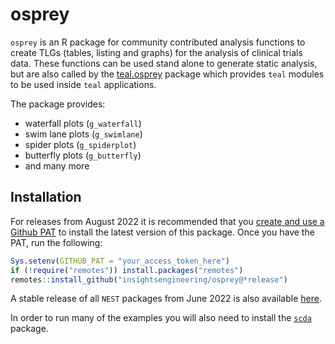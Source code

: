 
# osprey

`osprey` is an R package for community contributed analysis functions to create TLGs (tables, listing and graphs) for the analysis of clinical trials data. These functions can be used stand alone to generate static analysis, but are also called by the [teal.osprey](https://insightsengineering.github.io/teal.osprey/) package which provides `teal` modules to be used inside `teal` applications.

The package provides:

<!-- markdownlint-disable MD007 MD030 -->
- waterfall plots (`g_waterfall`)
- swim lane plots (`g_swimlane`)
- spider plots (`g_spiderplot`)
- butterfly plots (`g_butterfly`)
- and many more
<!-- markdownlint-enable MD007 MD030 -->

## Installation

For releases from August 2022 it is recommended that you [create and use a Github PAT](https://docs.github.com/en/github/authenticating-to-github/keeping-your-account-and-data-secure/creating-a-personal-access-token) to install the latest version of this package. Once you have the PAT, run the following:

```r
Sys.setenv(GITHUB_PAT = "your_access_token_here")
if (!require("remotes")) install.packages("remotes")
remotes::install_github("insightsengineering/osprey@*release")
```

A stable release of all `NEST` packages from June 2022 is also available [here](https://github.com/insightsengineering/depository#readme).

In order to run many of the examples you will also need to install the [`scda`](https://github.com/insightsengineering/scda/) package.
